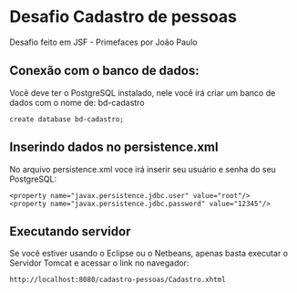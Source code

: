<h1>Desafio Cadastro de pessoas</h1>

<p>Desafio feito em JSF - Primefaces por João Paulo</p>

<h2>Conexão com o banco de dados:</h2>
<p>Você deve ter o PostgreSQL instalado, nele você irá criar um banco de dados com o nome de: bd-cadastro</p>

```
create database bd-cadastro;
```
<h2>Inserindo dados no persistence.xml</h2>
<p>No arquivo persistence.xml voce irá inserir seu usuário e senha do seu PostgreSQL:</p>

```
<property name="javax.persistence.jdbc.user" value="root"/>
<property name="javax.persistence.jdbc.password" value="12345"/>
```

<h2>Executando servidor</h2>
<p>Se você estiver usando o Eclipse ou o Netbeans, apenas basta executar o Servidor Tomcat e acessar o link no navegador:</p>

```
http://localhost:8080/cadastro-pessoas/Cadastro.xhtml
```
